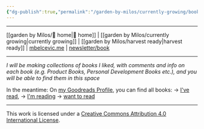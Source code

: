 ```yaml
---
{"dg-publish":true,"permalink":"/garden-by-milos/currently-growing/books-garden/"}
---
```




---
[[garden by Milos/🏡 home\|🏡 home]] | [[garden by Milos/currently growing\|currently growing]] | [[garden by Milos/harvest ready\|harvest ready]] | [mbelcevic.me](https://mbelcevic.me/) | [newsletter/book](https://buildyourway.substack.com) 

---



_I will be making collections of books I liked, with comments and info on each book (e.g. Product Books, Personal Development Books etc.), and you will be able to find them in this space_

In the meantime:
On [my Goodreads Profile](https://www.goodreads.com/author/show/15483285.Milo_Bel_evi_), you can find all books:
-> [I've read](https://www.goodreads.com/review/list/16183477?shelf=read), 
-> [I'm reading](https://www.goodreads.com/review/list/16183477?shelf=currently-reading)
-> [want to read](https://www.goodreads.com/review/list/16183477?order=d&shelf=to-read&sort=date_added)






----
This work is licensed under a [Creative Commons Attribution 4.0 International License](http://creativecommons.org/licenses/by/4.0/).
